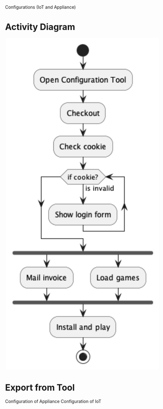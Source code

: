 Configurations (IoT and Appliance)

# Activity Diagram

<p align="center">
  <img width="500" src="./Images/out/Config_activity_diagram/Config_activity_diagram.png">
  </p>

<!-- Notes

-->


# Export from Tool

Configuration of Appliance
Configuration of IoT

# 